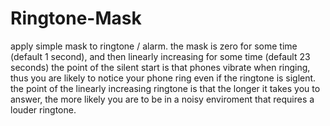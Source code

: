 # Ringtone-Mask
apply simple mask to ringtone / alarm.
the mask is zero for some time (default 1 second), and then linearly increasing for some time (default 23 seconds)
the point of the silent start is that phones vibrate when ringing, thus you are likely to notice your phone ring even if the ringtone is siglent.
the point of the linearly increasing ringtone is that the longer it takes you to answer, the more likely you are to be in a noisy enviroment that requires a louder ringtone.

